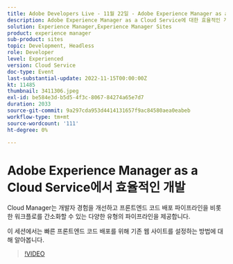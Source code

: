 ```yaml
---
title: Adobe Developers Live - 11월 22일 - Adobe Experience Manager as a Cloud Service의 효율적인 개발
description: Adobe Experience Manager as a Cloud Service에 대한 효율적인 개발Cloud Manager는 개발자 경험을 개선하고 프론트엔드 코드 배포 파이프라인을 비롯한 워크플로를 간소화할 수 있는 다양한 유형의 파이프라인을 제공합니다. 이 세션에서는 빠른 프론트엔드 코드 배포를 위해 기존 웹 사이트를 설정하는 방법에 대해 알아봅니다.
solution: Experience Manager,Experience Manager Sites
product: experience manager
sub-product: sites
topic: Development, Headless
role: Developer
level: Experienced
version: Cloud Service
doc-type: Event
last-substantial-update: 2022-11-15T00:00:00Z
kt: 11485
thumbnail: 3411306.jpeg
exl-id: be584e3d-b5d5-4f3c-8067-84274a65e7d7
duration: 2033
source-git-commit: 9a297cda953d4414131657f9ac84580aea0eabeb
workflow-type: tm+mt
source-wordcount: '111'
ht-degree: 0%

---
```


# Adobe Experience Manager as a Cloud Service에서 효율적인 개발

Cloud Manager는 개발자 경험을 개선하고 프론트엔드 코드 배포 파이프라인을 비롯한 워크플로를 간소화할 수 있는 다양한 유형의 파이프라인을 제공합니다.

이 세션에서는 빠른 프론트엔드 코드 배포를 위해 기존 웹 사이트를 설정하는 방법에 대해 알아봅니다.

>[!VIDEO](https://video.tv.adobe.com/v/3411306/?quality=12&learn=on)
